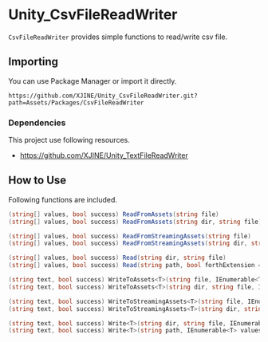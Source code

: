 # Unity_CsvFileReadWriter

``CsvFileReadWriter`` provides simple functions to read/write csv file.

## Importing

You can use Package Manager or import it directly.

```
https://github.com/XJINE/Unity_CsvFileReadWriter.git?path=Assets/Packages/CsvFileReadWriter
```

### Dependencies

This project use following resources.

- https://github.com/XJINE/Unity_TextFileReadWriter

## How to Use

Following functions are included.

```csharp
(string[] values, bool success) ReadFromAssets(string file)
(string[] values, bool success) ReadFromAssets(string dir, string file)

(string[] values, bool success) ReadFromStreamingAssets(string file)
(string[] values, bool success) ReadFromStreamingAssets(string dir, string file)

(string[] values, bool success) Read(string dir, string file)
(string[] values, bool success) Read(string path, bool forthExtension = true)

(string text, bool success) WriteToAssets<T>(string file, IEnumerable<T> values)
(string text, bool success) WriteToAssets<T>(string dir, string file, IEnumerable<T> values)

(string text, bool success) WriteToStreamingAssets<T>(string file, IEnumerable<T> values)
(string text, bool success) WriteToStreamingAssets<T>(string dir, string file, IEnumerable<T> values)

(string text, bool success) Write<T>(string dir, string file, IEnumerable<T> values)
(string text, bool success) Write<T>(string path, IEnumerable<T> values, bool forceExtension = true)
```
